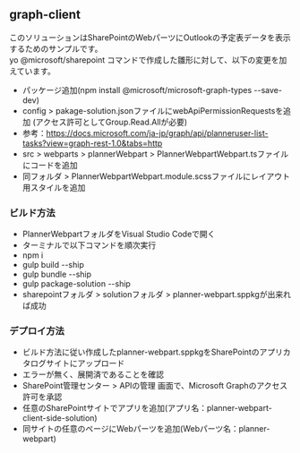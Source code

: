 ## graph-client

このソリューションはSharePointのWebパーツにOutlookの予定表データを表示するためのサンプルです。  
yo @microsoft/sharepoint コマンドで作成した雛形に対して、以下の変更を加えています。  
 * パッケージ追加(npm install @microsoft/microsoft-graph-types --save-dev)
 * config > pakage-solution.jsonファイルにwebApiPermissionRequestsを追加 (アクセス許可としてGroup.Read.Allが必要)
 * 参考：https://docs.microsoft.com/ja-jp/graph/api/planneruser-list-tasks?view=graph-rest-1.0&tabs=http
 * src > webparts > plannerWebpart > PlannerWebpartWebpart.tsファイルにコードを追加
 * 同フォルダ > PlannerWebpartWebpart.module.scssファイルにレイアウト用スタイルを追加

### ビルド方法

* PlannerWebpartフォルダをVisual Studio Codeで開く
* ターミナルで以下コマンドを順次実行
* npm i
* gulp build --ship
* gulp bundle --ship
* gulp package-solution --ship
* sharepointフォルダ > solutionフォルダ > planner-webpart.sppkgが出来れば成功

### デプロイ方法

* ビルド方法に従い作成したplanner-webpart.sppkgをSharePointのアプリカタログサイトにアップロード
* エラーが無く、展開済であることを確認
* SharePoint管理センター > APIの管理 画面で、Microsoft Graphのアクセス許可を承認
* 任意のSharePointサイトでアプリを追加(アプリ名：planner-webpart-client-side-solution)
* 同サイトの任意のページにWebパーツを追加(Webパーツ名：planner-webpart)